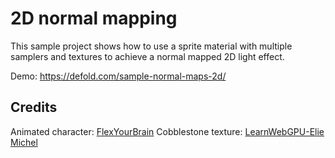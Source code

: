# 2D normal mapping

This sample project shows how to use a sprite material with multiple samplers and textures to achieve a normal mapped 2D light effect.

Demo: https://defold.com/sample-normal-maps-2d/

## Credits
Animated character: [FlexYourBrain](https://github.com/FlexYourBrain)
Cobblestone texture: [LearnWebGPU-Elie Michel](https://eliemichel.github.io/LearnWebGPU/basic-3d-rendering/lighting-and-material/normal-mapping.html#normal-mapping)
